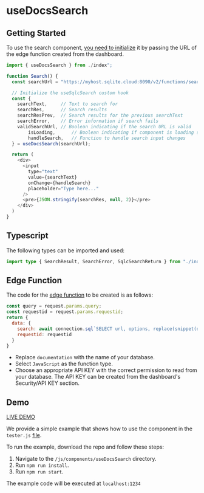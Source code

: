 # useDocsSearch

## Getting Started

To use the search component, [you need to initialize](#edge-function) it by passing the URL of the edge function created from the dashboard.

```js
import { useDocsSearch } from ./index";

function Search() {
  const searchUrl = "https://myhost.sqlite.cloud:8090/v2/functions/search-js";

  // Initialize the useSqlcSearch custom hook
  const {
    searchText,     // Text to search for
    searchRes,      // Search results
    searchResPrev,  // Search results for the previous searchText
    searchError,    // Error information if search fails
    validSearchUrl, // Boolean indicating if the search URL is valid
		isLoading,      // Boolean indicating if component is loading search result
		handleSearch,   // Function to handle search input changes
  } = useDocsSearch(searchUrl);

  return (
    <div>
      <input
        type="text"
        value={searchText}
        onChange={handleSearch}
        placeholder="Type here..."
      />
      <pre>{JSON.stringify(searchRes, null, 2)}</pre>
    </div>
  )
}
```


## Typescript
The following types can be imported and used:

```ts
import type { SearchResult, SearchError, SqlcSearchReturn } from "./index";
```


## Edge Function

The code for the [edge function](https://docs.sqlitecloud.io/docs/introduction/edge_functions) to be created is as follows:

```js
const query = request.params.query;
const requestid = request.params.requestid;
return {
  data: {
    search: await connection.sql`SELECT url, options, replace(snippet(documentation, -1, '<b>', '</b>', '...', 10), x'0A', ' ') as 'snippet' FROM documentation WHERE content MATCH concat(${query}, '*') ORDER BY rank LIMIT 256;`,
    requestid: requestid
  }
}
```
- Replace `documentation` with the name of your database.
- Select `JavaScript` as the function type.
- Choose an appropriate API KEY with the correct permission to read from your database. The API KEY can be created from the dashboard's Security/API KEY section.


## Demo
[LIVE DEMO](https://use-docs-search.vercel.app/)

We provide a simple example that shows how to use the component in the `tester.js` [file](https://github.com/sqlitecloud/examples/blob/main/js/components/useDocsSearch/src/tester.js).

To run the example, download the repo and follow these steps:
1. Navigate to the `/js/components/useDocsSearch` directory.
2. Run `npm run install`.
2. Run `npm run start`.

The example code will be executed at `localhost:1234`

